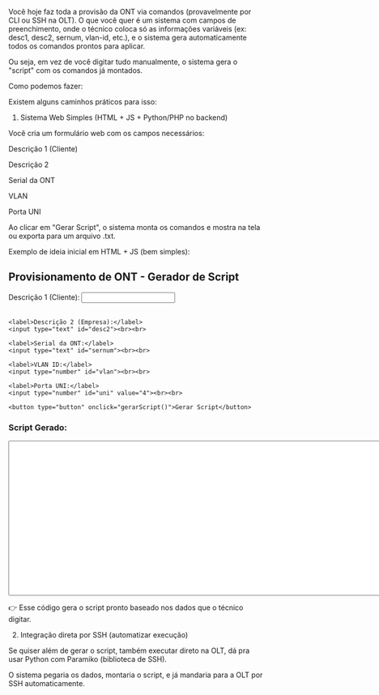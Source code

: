 Você hoje faz toda a provisão da ONT via comandos (provavelmente por CLI ou SSH na OLT). O que você quer é um sistema com campos de preenchimento, onde o técnico coloca só as informações variáveis (ex: desc1, desc2, sernum, vlan-id, etc.), e o sistema gera automaticamente todos os comandos prontos para aplicar.

Ou seja, em vez de você digitar tudo manualmente, o sistema gera o "script" com os comandos já montados.

Como podemos fazer:

Existem alguns caminhos práticos para isso:

1. Sistema Web Simples (HTML + JS + Python/PHP no backend)

Você cria um formulário web com os campos necessários:

Descrição 1 (Cliente)

Descrição 2

Serial da ONT

VLAN

Porta UNI

Ao clicar em "Gerar Script", o sistema monta os comandos e mostra na tela ou exporta para um arquivo .txt.

Exemplo de ideia inicial em HTML + JS (bem simples):
<!DOCTYPE html>
<html lang="pt-BR">
<head>
  <meta charset="UTF-8">
  <title>Gerador de Script ONT</title>
</head>
<body>
  <h2>Provisionamento de ONT - Gerador de Script</h2>
  
  <form id="formONT">
    <label>Descrição 1 (Cliente):</label>
    <input type="text" id="desc1"><br><br>

    <label>Descrição 2 (Empresa):</label>
    <input type="text" id="desc2"><br><br>

    <label>Serial da ONT:</label>
    <input type="text" id="sernum"><br><br>

    <label>VLAN ID:</label>
    <input type="number" id="vlan"><br><br>

    <label>Porta UNI:</label>
    <input type="number" id="uni" value="4"><br><br>

    <button type="button" onclick="gerarScript()">Gerar Script</button>
  </form>

  <h3>Script Gerado:</h3>
  <textarea id="saida" rows="20" cols="100"></textarea>

  <script>
    function gerarScript() {
      let desc1 = document.getElementById("desc1").value || "CLIENTE";
      let desc2 = document.getElementById("desc2").value || "EMPRESA";
      let sernum = document.getElementById("sernum").value || "ALCL:XXXXXX";
      let vlan = document.getElementById("vlan").value || "2750";
      let uni = document.getElementById("uni").value || "4";

      let script = `
configure equipment ont interface 1/1/1/8/2 sw-ver-pland auto desc1 ${desc1} desc2 ${desc2} sernum ${sernum} subslocid WILDCARD fec-up disable optics-hist enable sw-dnload-version disabled voip-allowed veip log-auth-pwd plain:** pland-cfgfile1 auto dnload-cfgfile1 auto planned-us-rate nominal-line-rate
configure equipment ont interface 1/1/1/8/2 admin-state up
configure equipment ont slot 1/1/1/8/2/1 planned-card-type ethernet plndnumdataports 4 plndnumvoiceports 0 admin-state up
configure qos interface 1/1/1/8/2/1/${uni} upstream-queue 0 bandwidth-profile name:HSI_1G_UP
configure interface port uni:1/1/1/8/2/1/${uni} admin-up
configure bridge port 1/1/1/8/2/1/${uni} max-unicast-mac 12 max-committed-mac 1
configure bridge port 1/1/1/8/2/1/${uni} vlan-id ${vlan}
configure bridge port 1/1/1/8/2/1/${uni} pvid ${vlan}
ENT-HGUTR069-SPARAM::HGUTR069SPARAM-1-1-1-8-2-35::::PARAMNAME=InternetGatewayDevice.X_ASB_COM_EthPort.EthPort.${uni}.isTr069Domain,PARAMVALUE=false;
      `;

      document.getElementById("saida").value = script.trim();
    }
  </script>
</body>
</html>


👉 Esse código gera o script pronto baseado nos dados que o técnico digitar.

2. Integração direta por SSH (automatizar execução)

Se quiser além de gerar o script, também executar direto na OLT, dá pra usar Python com Paramiko (biblioteca de SSH).

O sistema pegaria os dados, montaria o script, e já mandaria para a OLT por SSH automaticamente.
